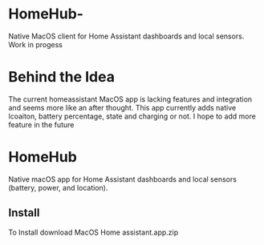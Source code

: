 # HomeHub-
Native MacOS client for Home Assistant dashboards and local sensors.  Work in progess
# Behind the Idea
The current homeassistant MacOS app is lacking features and integration and seems more like an after thought. This app currently adds native lcoaiton, battery percentage, state and charging or not. I hope to add more feature in the future
# HomeHub

Native macOS app for Home Assistant dashboards and local sensors (battery, power, and location).

## Install 
To Install download MacOS Home assistant.app.zip
